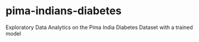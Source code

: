 # pima-indians-diabetes
Exploratory Data Analytics on the Pima India Diabetes Dataset with a trained model
